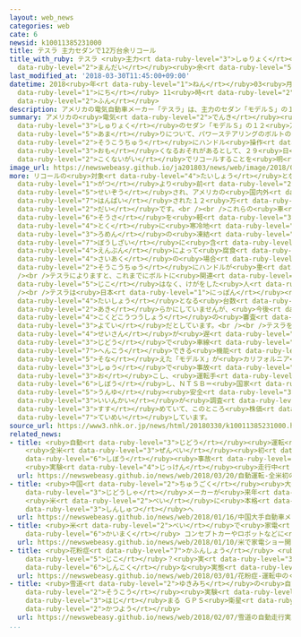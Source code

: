 ```yaml
---
layout: web_news
categories: web
cate: 6
newsid: k10011385231000
title: テスラ 主力セダンで12万台余リコール
title_with_ruby: テスラ <ruby>主力<rt data-ruby-level="3">しゅりょく</rt></ruby>セダンで12<ruby>万台<rt
  data-ruby-level="2">まんだい</rt></ruby><ruby>余<rt data-ruby-level="5">よ</rt></ruby>リコール
last_modified_at: '2018-03-30T11:45:00+09:00'
datetime: 2018<ruby>年<rt data-ruby-level="1">ねん</rt></ruby>03<ruby>月<rt data-ruby-level="1">がつ</rt></ruby>30<ruby>日<rt
  data-ruby-level="1">にち</rt></ruby> 11<ruby>時<rt data-ruby-level="2">じ</rt></ruby>45<ruby>分<rt
  data-ruby-level="2">ふん</rt></ruby>
description: アメリカの電気自動車メーカー「テスラ」は、主力のセダン「モデルＳ」の１２万台余りについて、パワーステアリングのボルトの不具合で、走行中にハンドル操作が重くなるおそれがあるとして、２９日、国内外でリコールすることを明らかにしました。
summary: アメリカの<ruby>電気<rt data-ruby-level="2">でんき</rt></ruby><ruby>自動車<rt data-ruby-level="3">じどうしゃ</rt></ruby>メーカー「テスラ」は、<ruby>主力<rt
  data-ruby-level="3">しゅりょく</rt></ruby>のセダン「モデルＳ」の１２<ruby>万台<rt data-ruby-level="2">まんだい</rt></ruby><ruby>余<rt
  data-ruby-level="5">あま</rt></ruby>りについて、パワーステアリングのボルトの<ruby>不具合<rt data-ruby-level="4">ふぐあい</rt></ruby>で、<ruby>走行中<rt
  data-ruby-level="2">そうこうちゅう</rt></ruby>にハンドル<ruby>操作<rt data-ruby-level="6">そうさ</rt></ruby>が<ruby>重<rt
  data-ruby-level="3">おも</rt></ruby>くなるおそれがあるとして、２９<ruby>日<rt data-ruby-level="1">にち</rt></ruby>、<ruby>国内外<rt
  data-ruby-level="2">こくないがい</rt></ruby>でリコールすることを<ruby>明<rt data-ruby-level="2">あき</rt></ruby>らかにしました。
image_url: https://newswebeasy.github.io/ja201803/news/web/image/2018/03/30/K10011385231_1803301157_1803301158_01_02.jpg
more: リコールの<ruby>対象<rt data-ruby-level="4">たいしょう</rt></ruby>となるのはテスラの<ruby>主力<rt data-ruby-level="3">しゅりょく</rt></ruby>のセダン「モデルＳ」のうち、おととし４<ruby>月<rt
  data-ruby-level="1">がつ</rt></ruby>より<ruby>前<rt data-ruby-level="2">まえ</rt></ruby>に<ruby>製造<rt
  data-ruby-level="5">せいぞう</rt></ruby>され、アメリカの<ruby>国内外<rt data-ruby-level="2">こくないがい</rt></ruby>で<ruby>販売<rt
  data-ruby-level="7">はんばい</rt></ruby>された１２<ruby>万<rt data-ruby-level="2">まん</rt></ruby>３０００<ruby>台<rt
  data-ruby-level="2">だい</rt></ruby>です。<br /><br />これらの<ruby>車<rt data-ruby-level="1">くるま</rt></ruby>では、ハンドル<ruby>操作<rt
  data-ruby-level="6">そうさ</rt></ruby>を<ruby>軽<rt data-ruby-level="3">かる</rt></ruby>くする、パワーステアリングのボルトが<ruby>特<rt
  data-ruby-level="4">とく</rt></ruby>に<ruby>寒冷地<rt data-ruby-level="4">かんれいち</rt></ruby>で<ruby>路面<rt
  data-ruby-level="3">ろめん</rt></ruby>の<ruby>凍結<rt data-ruby-level="7">とうけつ</rt></ruby><ruby>防止剤<rt
  data-ruby-level="7">ぼうしざい</rt></ruby>に<ruby>含<rt data-ruby-level="7">ふく</rt></ruby>まれる<ruby>塩分<rt
  data-ruby-level="4">えんぶん</rt></ruby>によって<ruby>腐食<rt data-ruby-level="7">ふしょく</rt></ruby>し、<ruby>最悪<rt
  data-ruby-level="4">さいあく</rt></ruby>の<ruby>場合<rt data-ruby-level="2">ばあい</rt></ruby>、<ruby>走行中<rt
  data-ruby-level="2">そうこうちゅう</rt></ruby>にハンドルが<ruby>重<rt data-ruby-level="3">おも</rt></ruby>くなるおそれがあるということです。<br
  /><br />テスラによりますと、これまでにボルトに<ruby>関連<rt data-ruby-level="4">かんれん</rt></ruby>した<ruby>事故<rt
  data-ruby-level="5">じこ</rt></ruby>はなく、けがをした<ruby>人<rt data-ruby-level="1">ひと</rt></ruby>はいないということです。<br
  /><br />テスラは<ruby>日本<rt data-ruby-level="1">にっぽん</rt></ruby><ruby>国内<rt data-ruby-level="2">こくない</rt></ruby>でリコールの<ruby>対象<rt
  data-ruby-level="4">たいしょう</rt></ruby>となる<ruby>台数<rt data-ruby-level="2">だいすう</rt></ruby>を<ruby>明<rt
  data-ruby-level="2">あき</rt></ruby>らかにしていませんが、<ruby>今後<rt data-ruby-level="2">こんご</rt></ruby>、<ruby>国土交通省<rt
  data-ruby-level="4">こくどこうつうしょう</rt></ruby>の<ruby>審査<rt data-ruby-level="7">しんさ</rt></ruby>などをへて、リコールする<ruby>予定<rt
  data-ruby-level="3">よてい</rt></ruby>だとしています。<br /><br />テスラをめぐっては<ruby>新型車<rt data-ruby-level="4">しんがたしゃ</rt></ruby>の「モデル３」の<ruby>生産<rt
  data-ruby-level="4">せいさん</rt></ruby>が<ruby>遅<rt data-ruby-level="7">おく</rt></ruby>れているほか、<ruby>自動<rt
  data-ruby-level="3">じどう</rt></ruby>で<ruby>車線<rt data-ruby-level="2">しゃせん</rt></ruby><ruby>変更<rt
  data-ruby-level="7">へんこう</rt></ruby>できる<ruby>機能<rt data-ruby-level="5">きのう</rt></ruby>などを<ruby>備<rt
  data-ruby-level="5">そな</rt></ruby>えた「モデルＸ」が<ruby>カリフォルニア<rt data-ruby-level="3">かりふぉるにあ</rt></ruby><ruby>州<rt
  data-ruby-level="3">しゅう</rt></ruby>で<ruby>事故<rt data-ruby-level="5">じこ</rt></ruby>を<ruby>起<rt
  data-ruby-level="3">お</rt></ruby>こし、<ruby>運転手<rt data-ruby-level="3">うんてんしゅ</rt></ruby>が<ruby>死亡<rt
  data-ruby-level="6">しぼう</rt></ruby>し、ＮＴＳＢ＝<ruby>国家<rt data-ruby-level="2">こっか</rt></ruby><ruby>運輸<rt
  data-ruby-level="5">うんゆ</rt></ruby><ruby>安全<rt data-ruby-level="3">あんぜん</rt></ruby><ruby>委員会<rt
  data-ruby-level="3">いいんかい</rt></ruby>が<ruby>調査<rt data-ruby-level="5">ちょうさ</rt></ruby>を<ruby>進<rt
  data-ruby-level="3">すす</rt></ruby>めていて、このところ<ruby>株価<rt data-ruby-level="6">かぶか</rt></ruby>が<ruby>低迷<rt
  data-ruby-level="7">ていめい</rt></ruby>しています。
source_url: https://www3.nhk.or.jp/news/html/20180330/k10011385231000.html
related_news:
- title: <ruby>自動<rt data-ruby-level="3">じどう</rt></ruby><ruby>運転<rt data-ruby-level="3">うんてん</rt></ruby>
    <ruby>全米<rt data-ruby-level="3">ぜんべい</rt></ruby><ruby>初<rt data-ruby-level="4">はつ</rt></ruby>の<ruby>死亡<rt
    data-ruby-level="6">しぼう</rt></ruby><ruby>事故<rt data-ruby-level="5">じこ</rt></ruby>
    <ruby>実験<rt data-ruby-level="4">じっけん</rt></ruby><ruby>走行中<rt data-ruby-level="2">そうこうちゅう</rt></ruby>
  url: https://newswebeasy.github.io/news/web/2018/03/20/自動運転-全米初の死亡事故-実験走行中
- title: <ruby>中国<rt data-ruby-level="2">ちゅうごく</rt></ruby><ruby>大手<rt data-ruby-level="1">おおて</rt></ruby><ruby>自動車<rt
    data-ruby-level="3">じどうしゃ</rt></ruby>メーカーが<ruby>来年<rt data-ruby-level="2">らいねん</rt></ruby>
    <ruby>米<rt data-ruby-level="2">べい</rt></ruby>に<ruby>本格<rt data-ruby-level="5">ほんかく</rt></ruby><ruby>進出<rt
    data-ruby-level="3">しんしゅつ</rt></ruby>へ
  url: https://newswebeasy.github.io/news/web/2018/01/16/中国大手自動車メーカーが来年-米に本格進出へ
- title: <ruby>米<rt data-ruby-level="2">べい</rt></ruby>で<ruby>家電<rt data-ruby-level="2">かでん</rt></ruby>ショー<ruby>開幕<rt
    data-ruby-level="6">かいまく</rt></ruby> コンセプトカーやロボットなどに<ruby>注目<rt data-ruby-level="3">ちゅうもく</rt></ruby>
  url: https://newswebeasy.github.io/news/web/2018/01/10/米で家電ショー開幕-コンセプトカーやロボットなどに注目
- title: <ruby>花粉症<rt data-ruby-level="7">かふんしょう</rt></ruby> <ruby>運転中<rt data-ruby-level="3">うんてんちゅう</rt></ruby>のくしゃみで<ruby>事故<rt
    data-ruby-level="5">じこ</rt></ruby>？<ruby>実<rt data-ruby-level="3">じつ</rt></ruby>は<ruby>深刻<rt
    data-ruby-level="6">しんこく</rt></ruby>な<ruby>実態<rt data-ruby-level="5">じったい</rt></ruby>
  url: https://newswebeasy.github.io/news/web/2018/03/01/花粉症-運転中のくしゃみで事故実は深刻な実態
- title: <ruby>雪道<rt data-ruby-level="2">ゆきみち</rt></ruby>の<ruby>自動<rt data-ruby-level="3">じどう</rt></ruby><ruby>走行<rt
    data-ruby-level="2">そうこう</rt></ruby><ruby>実験<rt data-ruby-level="4">じっけん</rt></ruby><ruby>始<rt
    data-ruby-level="3">はじ</rt></ruby>まる ＧＰＳ<ruby>衛星<rt data-ruby-level="5">えいせい</rt></ruby>「みちびき」<ruby>活用<rt
    data-ruby-level="2">かつよう</rt></ruby>
  url: https://newswebeasy.github.io/news/web/2018/02/07/雪道の自動走行実験始まる-GPS衛星みちびき活用
...
```

